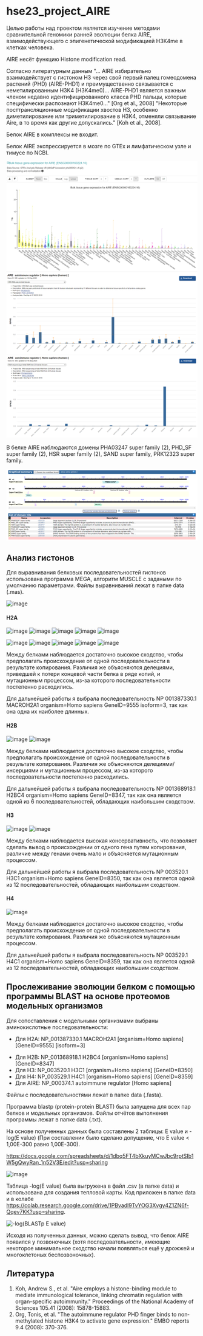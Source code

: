 # hse23_project_AIRE
Целью работы над проектом является изучение методами сравнительной геномики ранней эволюции белка AIRE, взаимодействующего с эпигенетической модификацией H3K4me в клетках человека.

AIRE несёт функцию Histone modification read.

Согласно литературным данным "... AIRE избирательно взаимодействует с гистоном H3 через свой первый палец гомеодомена растений (PHD) (AIRE-PHD1) и преимущественно связывается с неметилированным H3K4 (H3K4me0)... AIRE-PHD1 является важным членом недавно идентифицированного класса PHD пальцы, которые специфически распознают H3K4me0…" [Org et al., 2008] "Некоторые посттрансляционные модификации хвостов H3, особенно диметилирование или триметилирование в H3K4, отменяли связывание Aire, в то время как другие допускались." [Koh et al., 2008].

Белок AIRE в комплексы не входит.

Белок AIRE экспрессируется в мозге по GTEx и лимфатическом узле и тимусе по NCBI.

![image](data/AIRE_expression_GTEx.png)
![image](data/AIRE_expression_NCBI_1.png)
![image](data/AIRE_expression_NCBI_2.png)

В белке AIRE наблюдаются домены PHA03247 super family (2), PHD_SF super family (2), HSR super family (2), SAND super family, PRK12323 super family.

![image](data/AIRE_domains.png)

## Анализ гистонов
Для выравнивания белковых последовательностей гистонов использована программа MEGA, алгоритм MUSCLE с задаными по умолчанию параметрами.
Файлы выравниваний лежат в папке data (.mas).

![image](https://github.com/KseniaLapshina/hse23_project_AIRE/assets/114621114/c4a7f447-d6ed-4214-8a81-cea04fd7ff35)

#### H2A
![image](https://github.com/KseniaLapshina/hse23_project_AIRE/assets/114621114/8a03b812-467a-4b9d-8444-749190c81282)
![image](https://github.com/KseniaLapshina/hse23_project_AIRE/assets/114621114/6ab40f5c-745e-4726-ab6a-ae02b8868bcc)
![image](https://github.com/KseniaLapshina/hse23_project_AIRE/assets/114621114/869a9526-0bde-4214-b897-6a9f7a55d536)
![image](https://github.com/KseniaLapshina/hse23_project_AIRE/assets/114621114/ffe01041-4363-4635-82c5-5342d5711d7a)
![image](https://github.com/KseniaLapshina/hse23_project_AIRE/assets/114621114/d1e42c87-e60c-4d51-aed0-0d76c92203bc)

![image](https://github.com/KseniaLapshina/hse23_project_AIRE/assets/114621114/2f27d13d-28c3-4299-b21d-8c7736723523)
![image](https://github.com/KseniaLapshina/hse23_project_AIRE/assets/114621114/1dc22a22-a0d7-4371-967a-bfb46fde7744)
![image](https://github.com/KseniaLapshina/hse23_project_AIRE/assets/114621114/e0ff327a-e6ab-4f0a-9380-31be27fd1c36)
![image](https://github.com/KseniaLapshina/hse23_project_AIRE/assets/114621114/9c937328-2e57-4b4c-a9a2-e24f2fc9fb91)
![image](https://github.com/KseniaLapshina/hse23_project_AIRE/assets/114621114/97a1c5aa-40ee-4473-a77a-993f91f4dc67)

Между белками наблюдается достаточно высокое сходство, чтобы предполагать происхождение от одной последовательности в результате копирования. Различия же объясняются делециями, приведшей к потери концевой части белка в ряде копий, и мутационным процессом, из-за которого последовательности постепенно расходились.

Для дальнейшей работы я выбрала последовательность NP 001387330.1 MACROH2A1 organism=Homo sapiens GeneID=9555 isoform=3, так как она одна их наиболее длинных.

#### H2B
![image](https://github.com/KseniaLapshina/hse23_project_AIRE/assets/114621114/ebdfc6fd-37cf-4a21-a877-cbdb072d58d9)
![image](https://github.com/KseniaLapshina/hse23_project_AIRE/assets/114621114/5d615a44-304b-4550-82ee-7e8e233403cc)

Между белками наблюдается достаточно высокое сходство, чтобы предполагать происхождение от одной последовательности в результате копирования. Различия же объясняются делециями/инсерциями и мутационным процессом, из-за которого последовательности постепенно расходились.

Для дальнейшей работы я выбрала последовательность NP 001368918.1 H2BC4 organism=Homo sapiens GeneID=8347, так как она является одной из 6 последовательностей, обладающих наибольшим сходством.

#### H3
![image](https://github.com/KseniaLapshina/hse23_project_AIRE/assets/114621114/3f4a787b-cb7a-4eda-beaf-043b78f9c36e)
![image](https://github.com/KseniaLapshina/hse23_project_AIRE/assets/114621114/f1cd5a69-5e96-47f6-80cd-06668f1bfcea)

Между белками наблюдается высокая консервативность, что позволяет сделать вывод о происхождении от одного гена путем копирования, различие между генами очень мало и объясняется мутационным процессом.

Для дальнейшей работы я выбрала последовательность NP 003520.1 H3C1 organism=Homo sapiens GeneID=8350,  так как она является одной из 12 последовательностей, обладающих наибольшим сходством.

#### H4
![image](https://github.com/KseniaLapshina/hse23_project_AIRE/assets/114621114/dd93f120-21a3-404e-b3a4-17b285f3a190)

Между белками наблюдается достаточно высокое сходство, чтобы предполагать происхождение от одной последовательности в результате копирования. Различия же объясняются мутационным процессом.

Для дальнейшей работы я выбрала последовательность NP 003529.1 H4C1 organism=Homo sapiens GeneID=8359,  так как она является одной из 12 последовательностей, обладающих наибольшим сходством.

## Прослеживание эволюции белком с помощью программы BLAST на основе протеомов модельных организмов
Для сопоставления с модельными организмами выбраны аминокислотные последовательности:
- Для H2A: NP_001387330.1 MACROH2A1 [organism=Homo sapiens] [GeneID=9555] [isoform=3]
+ Для H2B: NP_001368918.1 H2BC4 [organism=Homo sapiens] [GeneID=8347]
+ Для H3: NP_003520.1 H3C1 [organism=Homo sapiens] [GeneID=8350]
+ Для H4: NP_003529.1 H4C1 [organism=Homo sapiens] [GeneID=8359]
+ Для AIRE: NP_000374.1 autoimmune regulator [Homo sapiens]

Файлы с последовательностями лежат в папке data (.fasta).

Программа blastp (protein-protein BLAST) была запущена для всех пар белков и модельных организмов. Файлы отчётов выполнения программы лежат в папке data (.txt).

На основе полученных данных была составлены 2 таблицы: E value и -log(E value) (При составлении было сделано допущение, что E value < 1,00E-300 равно 1,00E-300).

https://docs.google.com/spreadsheets/d/1dbq5FT4bXkuyMCwJbc9rptSIb1W5gQwyRan_1n52V3E/edit?usp=sharing

![image](https://github.com/KseniaLapshina/hse23_project_AIRE/assets/114621114/fd46a876-22e4-4109-a15e-62f1e2ed6ef8)

Таблица -log(E value) была выгружена в файл .csv (в папке data) и использована для создания тепловой карты. Код приложен в папке data и в колабе https://colab.research.google.com/drive/1PBvadl9TvYOG3Xvgy4Z1ZN6f-Qqev7KK?usp=sharing.

![-log(BLASTp E value)](https://github.com/KseniaLapshina/hse23_project_AIRE/assets/114621114/829b354d-56f5-4ff2-a99b-cdc332108fb0)

Исходя из полученных данных, можно сделать вывод, что белок AIRE появился у позвоночных (хотя последовательности, имеющие некоторое минимальное сходство начали появляться ещё у дрожжей и многоклетоных беспозвоночных).

## Литература
1. Koh, Andrew S., et al. "Aire employs a histone-binding module to mediate immunological tolerance, linking chromatin regulation with organ-specific autoimmunity." Proceedings of the National Academy of Sciences 105.41 (2008): 15878-15883.
2. Org, Tonis, et al. "The autoimmune regulator PHD finger binds to non‐methylated histone H3K4 to activate gene expression." EMBO reports 9.4 (2008): 370-376.

